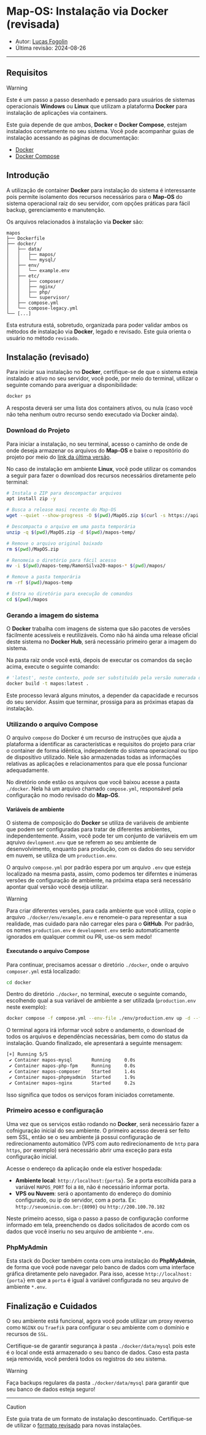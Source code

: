 # Map-OS: Instalação via Docker (revisada)

- Autor: [Lucas Fogolin](https://github.com/fogolin)
- Última revisão: 2024-08-26

---

## Requisitos

> [!WARNING]
> Este é um passo a passo desenhado e pensado para usuários de sistemas operacionais **Windows** ou **Linux** que utilizam a plataforma **Docker** para instalação de aplicações via containers.

Este guia depende de que ambos, **Docker** e **Docker Compose**, estejam instalados corretamente no seu sistema. Você pode acompanhar guias de instalação acessando as páginas de documentação:

- [Docker](https://docs.docker.com/install/)
- [Docker Compose](https://docs.docker.com/compose/install/)

## Introdução

A utilização de container **Docker** para instalação do sistema é interessante pois permite isolamento dos recursos necessários para o **Map-OS** do sistema operacional raiz do seu servidor, com opções práticas para fácil backup, gerenciamento e manutenção.

Os arquivos relacionados à instalação via **Docker** são:

```structure
mapos
├── Dockerfile
├── docker/
│   ├── data/
│   │   ├── mapos/
│   │   └── mysql/
│   ├── env/
│   │   └── example.env
│   ├── etc/
│   │   ├── composer/
│   │   ├── nginx/
│   │   ├── php/
│   │   └── supervisor/
│   ├── compose.yml
│   └── compose-legacy.yml
└── [...]
```

Esta estrutura está, sobretudo, organizada para poder validar ambos os métodos de instalação via **Docker**, legado e revisado. Este guia orienta o usuário no método `revisado`.

## Instalação (revisado)

Para iniciar sua instalação no **Docker**, certifique-se de que o sistema esteja instalado e ativo no seu servidor, você pode, por meio do terminal, utilizar o seguinte comando para averiguar a disponibilidade:

```sh
docker ps
```

A resposta deverá ser uma lista dos containers ativos, ou nula (caso você não teha nenhum outro recurso sendo executado via Docker ainda).

### Download do Projeto

Para iniciar a instalação, no seu terminal, acesso o caminho de onde de onde deseja armazenar os arquivos do **Map-OS** e baixe o repositório do projeto por meio do [link da última versão](https://api.github.com/repos/RamonSilva20/mapos/releases/latest).

No caso de instalação em ambiente **Linux**, você pode utilizar os comandos a seguir para fazer o download dos recursos necessários diretamente pelo terminal:

```sh
# Instala o ZIP para descompactar arquivos
apt install zip -y

# Busca a release masi recente do Map-OS
wget --quiet --show-progress -O $(pwd)/MapOS.zip $(curl -s https://api.github.com/repos/RamonSilva20/mapos/releases/latest | grep "zipball_url" | awk -F\" '{print $4}')

# Descompacta o arquivo em uma pasta temporária
unzip -q $(pwd)/MapOS.zip -d $(pwd)/mapos-temp/

# Remove o arquivo original baixado
rm $(pwd)/MapOS.zip

# Renomeia o diretório para fácil acesso
mv -i $(pwd)/mapos-temp/RamonSilva20-mapos-* $(pwd)/mapos/

# Remove a pasta temporária
rm -rf $(pwd)/mapos-temp

# Entra no diretório para execução de comandos
cd $(pwd)/mapos
```

### Gerando a imagem do sistema

O **Docker** trabalha com imagens de sistema que são pacotes de versões fácilmente acessíveis e reutilizáveis. Como não há ainda uma release oficial deste sistema no **Docker Hub**, será necessário primeiro gerar a imagem do sistema.

Na pasta raiz onde você está, depois de executar os comandos da seção acima, execute o seguinte comando:

```sh
# 'latest', neste contexto, pode ser substituído pela versão numerada do sistema, que pode ser encontrada no changelog
docker build -t mapos:latest .
```

Este processo levará alguns minutos, a depender da capacidade e recursos do seu servidor. Assim que terminar, prossiga para as próximas etapas da instalação.

### Utilizando o arquivo Compose

O arquivo `compose` do Docker é um recurso de instruções que ajuda a plataforma a identificar as características e requisitos do projeto para criar o container de forma idêntica, independente do sistema operacional ou tipo de dispositivo utilizado. Nele são armazenadas todas as informações relativas as aplicações e relacionamentos para que ele possa funcionar adequadamente.

No diretório onde estão os arquivos que você baixou acesse a pasta `./docker`. Nela há um arquivo chamado `compose.yml`, responsável pela configuração no modo revisado do **Map-OS**.

#### Variáveis de ambiente

O sistema de composição do **Docker** se utiliza de variáveis de ambiente que podem ser configuradas para tratar de diferentes ambientes, independentemente. Assim, você pode ter um conjunto de variáveis em um aqruivo `devlopment.env` que se referem ao seu ambiente de desenvolvimento, enquanto para produção, com os dados do seu servidor em nuvem, se utiliza de um `production.env`.

O arquivo `compose.yml` por padrão espera por um arquivo `.env` que esteja localizado na mesma pasta, assim, como podemos ter diferntes e inúmeras versões de configuração de ambiente, na próxima etapa será necessário apontar qual versão você deseja utilizar.

> [!WARNING]
> Para criar diferentes versões, para cada ambiente que você utiliza, copie o arquivo `./docker/env/example.env` e renomeie-o para representar a sua realidade, mas cuidado para não carregar eles para o **GitHub**. Por padrão, os nomes `production.env` e `development.env` serão automaticamente ignorados em qualquer commit ou PR, use-os sem medo!

#### Executando o arquivo Compose

Para continuar, precisamos acessar o diretório `./docker`, onde o arquivo `composer.yml` está localizado:

```sh
cd docker
```

Dentro do diretório `./docker`, no terminal, execute o seguinte comando, escolhendo qual a sua variável de ambiente a ser utilizada (`production.env` neste exemplo):

```sh
docker compose -f compose.yml --env-file ./env/production.env up -d --force-recreate
```

O terminal agora irá informar você sobre o andamento, o download de todos os arquivos e dependências necessárias, bem como do status da instalação. Quando finalizado, ele apresentará a seguinte mensagem:

```sh
[+] Running 5/5
 ✔ Container mapos-mysql       Running     0.0s
 ✔ Container mapos-php-fpm     Running     0.0s
 ✔ Container mapos-composer    Started     1.4s
 ✔ Container mapos-phpmyadmin  Started     1.9s
 ✔ Container mapos-nginx       Started     0.2s
 ```

Isso significa que todos os serviços foram iniciados corretamente.

### Primeiro acesso e configuração

Uma vez que os serviços estão rodando no **Docker**, será necessário fazer a cofniguração inicial do seu ambiente. O primeiro acesso deverá ser feito sem SSL, então se o seu ambiente já possui configuração de redirecionamento automático (VPS com auto redirecionamento de `http` para `https`, por exemplo) será necessário abrir uma exceção para esta configuração inicial.

Acesse o endereço da aplicação onde ela estiver hospedada:

- **Ambiente local**: `http://localhost:{porta}`. Se a porta escolhida para a variável `MAPOS_PORT` foi a `80`, não é necessário informar porta.
- **VPS ou Nuvem**: será o apontamento do endereço do domínio configurado, ou ip do servidor, com a porta. Ex: `http://seuominio.com.br:{8090}` ou `http://200.100.70.102`

Neste primeiro acesso, siga o passo a passo de configuração conforme informado em tela, preenchendo os dados solicitados de acordo com os dados que você inseriu no seu arquivo de ambiente `*.env`.

### PhpMyAdmin

Esta stack do Docker também conta com uma instalação do **PhpMyAdmin**, de forma que você pode navegar pelo banco de dados com uma interface gráfica diretamente pelo navegador. Para isso, acesse `http://localhost:{porta}` em que a `porta` é igual à variável configurada no seu arquivo de ambiente `*.env`.

## Finalização e Cuidados

O seu ambiente está funcional, agora você pode utilizar um proxy reverso como `NGINX` ou `Traefik` para configurar o seu ambiente com o domínio e recursos de `SSL`.

Certifique-se de garantir segurança à pasta `./docker/data/mysql` pois este é o local onde está armazenado o seu banco de dados. Caso esta pasta seja removida, você perderá todos os registros do seu sistema.

> [!WARNING]
> Faça backups regulares da pasta `./docker/data/mysql` para garantir que seu banco de dados esteja seguro!

---

> [!CAUTION]
> Este guia trata de um formato de instalação descontinuado. Certifique-se de utilizar o [formato revisado](./install_docker.md) para novas instalações.

